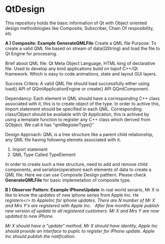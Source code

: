 # QtDesign
This repository holds the basic information of Qt with Object oriented design methodologies like Composite, Subscriber, Chain Of resposibility, etc 

<b> A ) Composite: Example GenerateQMLFile</b>
Create a QML file
 Purpose: To create a valid QML file based on stream of data(QString) and load the file to Qt Engine for processing.

 Brief about QML file: Qt Meta Object Language, HTML king of declarative file. Used to develop any kind applications build on topof
 C++/Qt framework. Which is easy to code animations, state and layout GUI layers.
 
 Success Critera: A valid QML file should load successfully either using load() API of QQmlApplicationEngine or create() API QQmlComponent. 

 Dependancy: Each element in QML should have a corresponding C++ class associated with it, this is to create object of the type. In order to  achive this, Import statement should be specified in each QML. Corresponding class/Object should be available with Qt Application, this is achived by using a template function to register any C++ class which derived from QObject. We call it has "qmlRegisterType()"

 Design Approach: QML is a tree structure like a parent child relationship, any QML file having following elemets associated with it.
1. Import statement  
2. QML Type Called TypeElement

  
In order to create such a tree structure, need to add and remove child components, and serialize(operation) each elements of data to create a QML file.
Here we can use Composite Desiign patttern. Please check <b>GenerateQMLFile</b> for basic implemetation of composite type.

<b> B ) Observer Pattern: Example IPhoneUpdate</b>
In real world senario, Mr X is like to know the <i>updates</i> of new iphone series from Apple Inc. He <i>registers</> to AppleInc for iphone updates. There are N number of Mr X and Mrs Y's are registered with Apple Inc.
    After few months Apple <i>publish</i> new version of update to all registered customers. Mr X and Mrs Y are now updated to new iPhone.
    
 Mr X should have a "update" method, Mr X should have identity, Apple Inc should provide an interface to puplic to register for iPhone update. Apple Inc should publish the notification.
    

